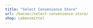 ```yaml
---
title: "Select Convenience Store"
url: /bacoor/select-convenience-store/
shop: Lebensmittel
---
```

